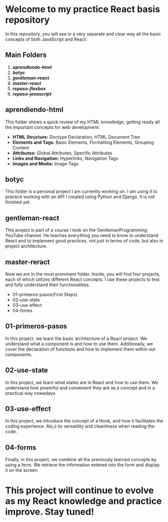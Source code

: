 <h1>Welcome to my practice <strong>React</strong> basis repository</h1>
<p>
  In this repository, you will see in a very separate and clear way all the basic concepts of both JavaScript and React.  
</p>

<div>
  <h2>Main Folders</h2>
  <ol>
    <li><strong><em>aprendiendo-html</em></strong></li>
    <li><strong><em>botyc</em></strong></li>
    <li><strong><em>gentleman-react</em></strong></li>
    <li><strong><em>master-react</em></strong></li>
    <li><strong><em>repaso-flexbox</em></strong></li>
    <li><strong><em>repaso-javascript</em></strong></li>
  </ol>
  
</div>

<div>
  <h2>aprendiendo-html</h2>
  <p>
    This folder shows a quick review of my HTML knowledge, getting ready all the important concepts for web development:
    <ul>
      <li><strong>HTML Structure:</strong> Doctype Declaration, HTML Document Tree</li>
      <li><strong>Elements and Tags:</strong> Basic Elements, Formatting Elements, Grouping Content</li>
      <li><strong>Attributes:</strong> Global Attributes, Specific Attributes</li>
      <li><strong>Links and Navigation:</strong> Hyperlinks, Navigation Tags</li>
      <li><strong>Images and Media:</strong> Image Tags</li>
    </ul>
  </p>
</div>

<div>
  <h2>botyc</h2>
  <p>
    This folder is a personal project I am currently working on. I am using it to practice working with an API I created using Python and Django. It is not finished yet. 
  </p>
</div>

<div>
  <h2>gentleman-react</h2>
  <p>
    This project is part of a course I took on the GentlemanProgramming YouTube channel. He teaches everything you need to know to understand React and to implement good practices, 
    not just in terms of code, but also in project architecture. 
  </p>
</div>

<div>
  <h2>master-reract</h2>
  <p>
   Now we are in the most prominent folder. Inside, you will find four projects, each of which utilizes different React concepts. I use these projects to test and fully understand their functionalities.
    <ul>
      <li>01-primeros-pasos(First Steps)</li>
      <li>02-use-state</li>
      <li>03-use-effect</li>
      <li>04-forms</li>
    </ul>
  </p>
   <h2>01-primeros-pasos</h2>
  <p>
    In this project, we learn the basic architecture of a React project. We understand what a component is and how to use them. 
    Additionally, we cover the declaration of functions and how to implement them within our components. 
  </p>
  <h2>02-use-state</h2>
  <p>
    In this project, we learn what states are in React and how to use them. We understand how powerful and convenient they are as a concept and in a practical way nowadays.  
  </p>

  <h2>03-use-effect</h2>
  <p>
    In this project, we introduce the concept of a Hook, and how it facilitates the coding experience. Als,o its versatility and cleanliness when reading the code.  
  </p>

  <h2>04-forms</h2>
  <p>
    Finally, in this project, we combine all the previously learned concepts by using a form. We retrieve the information entered into the form and display it on the screen. 
  </p>
  
</div>

<div>
  <h1>This project will continue to evolve as my React knowledge and practice improve. Stay tuned! </h1>
</div>
